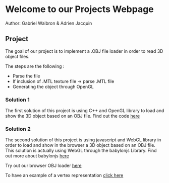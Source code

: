 # Welcome to our Projects Webpage
 Author: Gabriel Walbron & Adrien Jacquin
  
## Project  
 The goal of our project is to implement a .OBJ file loader in order to read 3D object files.
   
 The steps are the following :
   - Parse the file
   - If inclusion of .MTL texture file -> parse .MTL file 
   - Generating the object through OpenGL

### Solution 1 
 The first solution of this project is using C++ and OpenGL library to load and show the 3D object based on an OBJ file. 
Find out the code [here](https://github.com/GabrielWal/obj-loader/tree/master/OBJLoader)
 
### Solution 2
 The second solution of this project is using javascript and WebGL library in order to load and show in the browser a 3D object based on an OBJ file.
This solution is actually using WebGL through the babylonjs Library.
Find out more about babylonjs [here](https://www.babylonjs.com/)

Try out our browser OBJ loader [here](https://gabrielwal.github.io/obj-loader/loader.html)

To have an example of a vertex representation [click here](https://gabrielwal.github.io/obj-loader/triangle.html)

